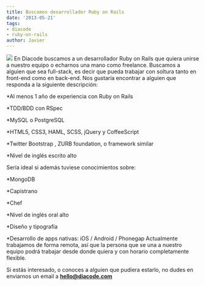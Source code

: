 ```yaml
---
title: Buscamos desarrollador Ruby on Rails
date: '2013-05-21'
tags:
- diacode
- ruby-on-rails
author: Javier
---
```


[![](https://diacode-blog.s3-eu-west-1.amazonaws.com/2013/03/looking-for-craft21.jpg)](http://blog.diacode.com/buscamos-desarrollador-ruby-on-rails)
En Diacode buscamos a un desarrollador Ruby on Rails que quiera unirse a nuestro equipo o echarnos una mano como freelance. Buscamos a alguien que sea 
full-stack, es decir que pueda trabajar con soltura tanto en front-end como en back-end. Nos gustaría encontrar a alguien que responda a la siguiente descripción:

*Al menos 1 año de experiencia con Ruby on Rails

	
*TDD/BDD con RSpec

	
*MySQL o PostgreSQL

	
*HTML5, CSS3, HAML, SCSS, jQuery y CoffeeScript

	
*Twitter Bootstrap , ZURB foundation, o framework similar

	
*Nivel de inglés escrito alto

Sería ideal si además tuviese conocimientos sobre:

*MongoDB

	
*Capistrano

	
*Chef

	
*Nivel de inglés oral alto

	
*Diseño y tipografía

	
*Desarrollo de apps nativas: iOS / Android / Phonegap
Actualmente trabajamos de forma remota, así que la persona que se una a nuestro equipo podrá trabajar desde donde quiera y con horario completamente flexible.

Si estás interesado, o conoces a alguien que pudiera estarlo, no dudes en enviarnos un email a 
[**hello@diacode.com**](mailto:hello@diacode.com)
